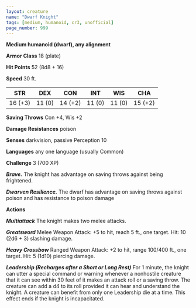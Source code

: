```yaml
---
layout: creature
name: "Dwarf Knight"
tags: [medium, humanoid, cr3, unofficial]
page_number: 999
---
```


**Medium humanoid (dwarf), any alignment**

**Armor Class** 18 (plate)

**Hit Points** 52  (8d8 + 16)

**Speed** 30 ft.

|   STR   |   DEX   |   CON   |   INT   |   WIS   |   CHA   |
|:-------:|:-------:|:-------:|:-------:|:-------:|:-------:|
| 16 (+3) | 11 (0) | 14 (+2) | 11 (0) | 11 (0) | 15 (+2) |

**Saving Throws** Con +4, Wis +2

**Damage Resistances** poison

**Senses** darkvision, passive Perception 10

**Languages** any one language (usually Common)

**Challenge** 3 (700 XP)

***Brave.*** The knight has advantage on saving throws against being frightened.

***Dwarven Resilience.*** The dwarf has advantage on saving throws against poison and has resistance to poison damage

**Actions**

***Multiattack*** The knight makes two melee attacks.

***Greatsword*** Melee Weapon Attack: +5 to hit, reach 5 ft., one target. Hit: 10 (2d6 + 3) slashing damage.

***Heavy Crossbow*** Ranged Weapon Attack: +2 to hit, range 100/400 ft., one target. Hit: 5 (1d10) piercing damage.

***Leadership (Recharges after a Short or Long Rest)*** For 1 minute, the knight can utter a special command or warning whenever a nonhostile creature that it can see within 30 feet of it makes an attack roll or a saving throw. The creature can add a d4 to its roll provided it can hear and understand the knight. A creature can benefit from only one Leadership die at a time. This effect ends if the knight is incapacitated.